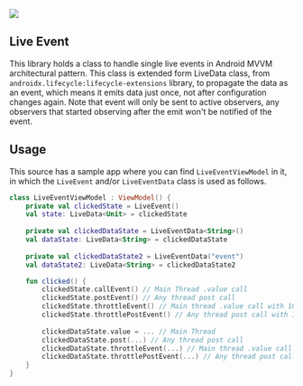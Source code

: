 [![](https://jitpack.io/v/Chaseos/LiveEvent.svg)](https://jitpack.io/#Chaseos/LiveEvent)

Live Event
---
This library holds a class to handle single live events in Android MVVM architectural pattern. This class is extended
form LiveData class, from `androidx.lifecycle:lifecycle-extensions` library, to propagate the data as an event,
which means it emits data just once, not after configuration changes again. Note that event will only be sent 
to active observers, any observers that started observing after the emit won't be notified of the event. 

Usage
---
This source has a sample app where you can find `LiveEventViewModel` in it, in which the `LiveEvent` and/or `LiveEventData` class is used as
follows.
```kotlin
class LiveEventViewModel : ViewModel() {
    private val clickedState = LiveEvent()
    val state: LiveData<Unit> = clickedState
    
    private val clickedDataState = LiveEventData<String>()
    val dataState: LiveData<String> = clickedDataState
    
    private val clickedDataState2 = LiveEventData("event")
    val dataState2: LiveData<String> = clickedDataState2

    fun clicked() {
        clickedState.callEvent() // Main Thread .value call
        clickedState.postEvent() // Any thread post call
        clickedState.throttleEvent() // Main thread .value call with 1000ms throttle (option to pass in millisecond time as Long)
        clickedState.throttlePostEvent() // Any thread post call with 1000ms throttle (option to pass in millisecond time as Long)
        
        clickedDataState.value = ... // Main Thread
        clickedDataState.post(...) // Any thread post call
        clickedDataState.throttleEvent(...) // Main thread .value call with 1000ms throttle (option to pass in millisecond time as Long)
        clickedDataState.throttlePostEvent(...) // Any thread post call with 1000ms throttle (option to pass in millisecond time as 
    }
}
```
